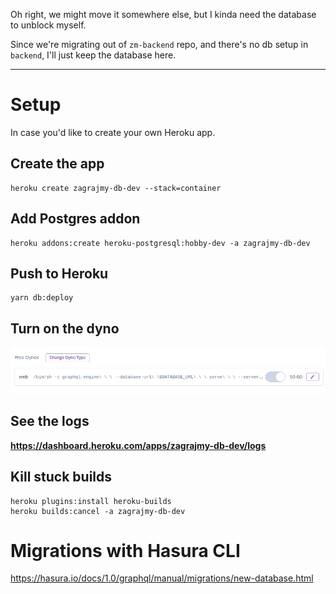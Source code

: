 Oh right, we might move it somewhere else, but
I kinda need the database to unblock myself.

Since we're migrating out of `zm-backend` repo, and there's no db setup in `backend`, I'll just
keep the database here.

---

# Setup

In case you'd like to create your own Heroku app.

## Create the app

```
heroku create zagrajmy-db-dev --stack=container
```

## Add Postgres addon

```
heroku addons:create heroku-postgresql:hobby-dev -a zagrajmy-db-dev
```

## Push to Heroku

```
yarn db:deploy
```

## Turn on the dyno

![](./assets/2020-03-21-15-59-31.png)

## See the logs

**https://dashboard.heroku.com/apps/zagrajmy-db-dev/logs**

## Kill stuck builds

```
heroku plugins:install heroku-builds
heroku builds:cancel -a zagrajmy-db-dev
```

# Migrations with Hasura CLI

https://hasura.io/docs/1.0/graphql/manual/migrations/new-database.html
